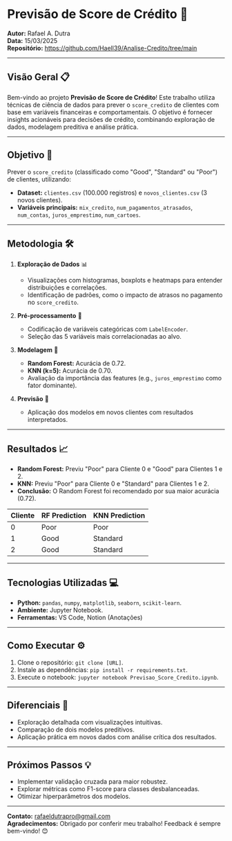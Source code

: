 # **Previsão de Score de Crédito** 🚀

**Autor:** Rafael A. Dutra <br>
**Data:** 15/03/2025 <br>
**Repositório:** https://github.com/Haell39/Analise-Credito/tree/main

---

## **Visão Geral** 📋

Bem-vindo ao projeto **Previsão de Score de Crédito**! Este trabalho utiliza técnicas de ciência de dados para prever o `score_credito` de clientes com base em variáveis financeiras e comportamentais. O objetivo é fornecer insights acionáveis para decisões de crédito, combinando exploração de dados, modelagem preditiva e análise prática.

---

## **Objetivo** 🎯

Prever o `score_credito` (classificado como "Good", "Standard" ou "Poor") de clientes, utilizando:

- **Dataset:** `clientes.csv` (100.000 registros) e `novos_clientes.csv` (3 novos clientes).
- **Variáveis principais:** `mix_credito`, `num_pagamentos_atrasados`, `num_contas`, `juros_emprestimo`, `num_cartoes`.

---

## **Metodologia** 🛠️

1. **Exploração de Dados** 📊

   - Visualizações com histogramas, boxplots e heatmaps para entender distribuições e correlações.
   - Identificação de padrões, como o impacto de atrasos no pagamento no `score_credito`.

2. **Pré-processamento** 🔧

   - Codificação de variáveis categóricas com `LabelEncoder`.
   - Seleção das 5 variáveis mais correlacionadas ao alvo.

3. **Modelagem** 🤖

   - **Random Forest:** Acurácia de 0.72.
   - **KNN (k=5):** Acurácia de 0.70.
   - Avaliação da importância das features (e.g., `juros_emprestimo` como fator dominante).

4. **Previsão** 🚀
   - Aplicação dos modelos em novos clientes com resultados interpretados.

---

## **Resultados** 📈

- **Random Forest:** Previu "Poor" para Cliente 0 e "Good" para Clientes 1 e 2.
- **KNN:** Previu "Poor" para Cliente 0 e "Standard" para Clientes 1 e 2.
- **Conclusão:** O Random Forest foi recomendado por sua maior acurácia (0.72).

| Cliente | RF Prediction | KNN Prediction |
| ------- | ------------- | -------------- |
| 0       | Poor          | Poor           |
| 1       | Good          | Standard       |
| 2       | Good          | Standard       |

---

## **Tecnologias Utilizadas** 💻

- **Python:** `pandas`, `numpy`, `matplotlib`, `seaborn`, `scikit-learn`.
- **Ambiente:** Jupyter Notebook.
- **Ferramentas:** VS Code, Notion (Anotações)

---

## **Como Executar** ⚙️

1. Clone o repositório: `git clone [URL]`.
2. Instale as dependências: `pip install -r requirements.txt`.
3. Execute o notebook: `jupyter notebook Previsao_Score_Credito.ipynb`.

---

## **Diferenciais** 🌟

- Exploração detalhada com visualizações intuitivas.
- Comparação de dois modelos preditivos.
- Aplicação prática em novos dados com análise crítica dos resultados.

---

## **Próximos Passos** 💡

- Implementar validação cruzada para maior robustez.
- Explorar métricas como F1-score para classes desbalanceadas.
- Otimizar hiperparâmetros dos modelos.

---

**Contato:** rafaeldutrapro@gmail.com <br>
**Agradecimentos:** Obrigado por conferir meu trabalho! Feedback é sempre bem-vindo! 😊
